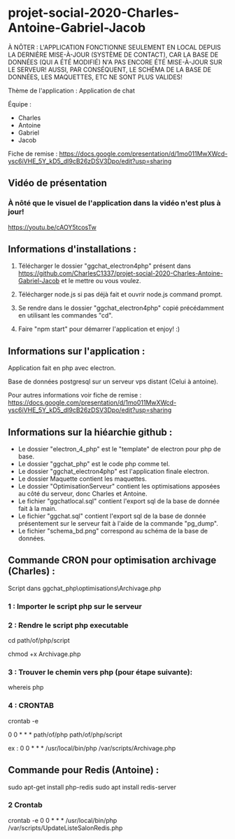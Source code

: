 # projet-social-2020-Charles-Antoine-Gabriel-Jacob

À NÔTER : L'APPLICATION FONCTIONNE SEULEMENT EN LOCAL DEPUIS LA DERNIÈRE MISE-À-JOUR (SYSTÈME DE CONTACT), CAR LA BASE DE DONNÉES (QUI A ÉTÉ MODIFIÉ) N'A PAS ENCORE ÉTÉ MISE-À-JOUR SUR LE SERVEUR! AUSSI, PAR CONSÉQUENT, LE SCHÉMA DE LA BASE DE DONNÉES, LES MAQUETTES, ETC NE SONT PLUS VALIDES!

Thème de l'application : Application de chat

Équipe :

- Charles
- Antoine
- Gabriel
- Jacob

Fiche de remise : https://docs.google.com/presentation/d/1mo011MwXWcd-ysc6iVHE_5Y_kD5_dI9cB26zDSV3Dpo/edit?usp=sharing

## Vidéo de présentation

### À nôté que le visuel de l'application dans la vidéo n'est plus à jour!

https://youtu.be/cAOY5tcosTw

## Informations d'installations : 

1. Télécharger le dossier "ggchat_electron4php" présent dans https://github.com/CharlesC1337/projet-social-2020-Charles-Antoine-Gabriel-Jacob et le mettre ou vous voulez.

2. Télécharger node.js si pas déjà fait et ouvrir node.js command prompt.

3. Se rendre dans le dossier "ggchat_electron4php" copié précédamment en utilisant les commandes "cd".

4. Faire "npm start" pour démarrer l'application et enjoy! :)

## Informations sur l'application : 

Application fait en php avec electron.

Base de données postgresql sur un serveur vps distant (Celui à antoine).

Pour autres informations voir fiche de remise : https://docs.google.com/presentation/d/1mo011MwXWcd-ysc6iVHE_5Y_kD5_dI9cB26zDSV3Dpo/edit?usp=sharing

## Informations sur la hiéarchie github :

- Le dossier "electron_4_php" est le "template" de electron pour php de base.
- Le dossier "ggchat_php" est le code php comme tel.
- Le dossier "ggchat_electron4php" est l'application finale electron.
- Le dossier Maquette contient les maquettes.
- Le dossier "OptimisationServeur" contient les optimisations apposées au côté du serveur, donc Charles et Antoine.
- Le fichier "ggchatlocal.sql" contient l'export sql de la base de donnée fait à la main.
- Le fichier "ggchat.sql" contient l'export sql de la base de donnée présentement sur le serveur fait à l'aide de la commande "pg_dump".
- Le fichier "schema_bd.png" correspond au schéma de la base de données.

## Commande CRON pour optimisation archivage (Charles) : 

Script dans ggchat_php\optimisations\Archivage.php

### 1 : Importer le script php sur le serveur

### 2 : Rendre le script php executable

cd path/of/php/script

chmod +x Archivage.php

### 3 : Trouver le chemin vers php (pour étape suivante): 

whereis php

### 4 : CRONTAB

crontab -e

0 0 * * * path/of/php path/of/php/script

ex : 0 0 * * * /usr/local/bin/php /var/scripts/Archivage.php

## Commande pour Redis (Antoine) :

sudo apt-get install php-redis
sudo apt install redis-server

### 2 Crontab

crontab -e
0 0 * * * /usr/local/bin/php /var/scripts/UpdateListeSalonRedis.php
